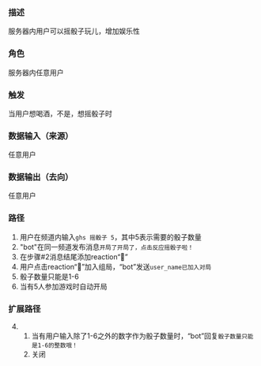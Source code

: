 ### 描述

服务器内用户可以摇骰子玩儿，增加娱乐性

### 角色

服务器内任意用户

### 触发

当用户想喝酒，不是，想摇骰子时

### 数据输入（来源）

任意用户

### 数据输出（去向）

任意用户

### 路径

1. 用户在频道内输入```ghs 摇骰子 5```，其中5表示需要的骰子数量
2. "bot"在同一频道发布消息```开局了开局了，点击反应摇骰子啦！```
3. 在步骤#2消息结尾添加reaction“🥂”
4. 用户点击reaction“🥂”加入组局，“bot”发送```user_name已加入对局```
5. 骰子数量只能是1-6
6. 当有5人参加游戏时自动开局

### 扩展路径

4. 1. 当有用户输入除了1-6之外的数字作为骰子数量时，“bot”回复```骰子数量只能是1-6的整数哦！```
   2. 关闭

